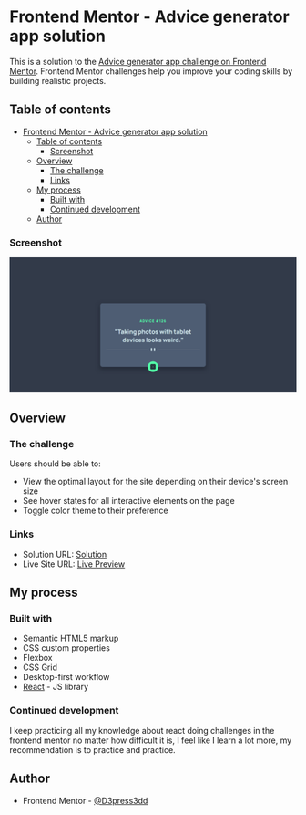 # Frontend Mentor - Advice generator app solution

This is a solution to the [Advice generator app challenge on Frontend Mentor](https://www.frontendmentor.io/challenges/advice-generator-app-QdUG-13db). Frontend Mentor challenges help you improve your coding skills by building realistic projects.

## Table of contents

- [Frontend Mentor - Advice generator app solution](#frontend-mentor---advice-generator-app-solution)
  - [Table of contents](#table-of-contents)
    - [Screenshot](#screenshot)
  - [Overview](#overview)
    - [The challenge](#the-challenge)
    - [Links](#links)
  - [My process](#my-process)
    - [Built with](#built-with)
    - [Continued development](#continued-development)
  - [Author](#author)

### Screenshot

![](./screenshot.png)

## Overview

### The challenge

Users should be able to:

- View the optimal layout for the site depending on their device's screen size
- See hover states for all interactive elements on the page
- Toggle color theme to their preference

### Links

- Solution URL: [Solution](https://www.frontendmentor.io/solutions/advice-generator-with-react-completely-responsive-wd5Mow7tp)
- Live Site URL: [Live Preview](https://advice-generator-app-anthonyrosman.netlify.app/)

## My process

### Built with

- Semantic HTML5 markup
- CSS custom properties
- Flexbox
- CSS Grid
- Desktop-first workflow
- [React](https://reactjs.org/) - JS library

### Continued development

I keep practicing all my knowledge about react doing challenges in the frontend mentor no matter how difficult it is, I feel like I learn a lot more, my recommendation is to practice and practice.

## Author

- Frontend Mentor - [@D3press3dd](https://www.frontendmentor.io/profile/D3press3dd)

